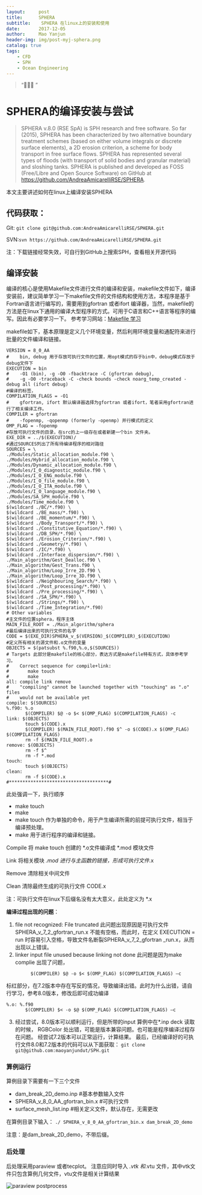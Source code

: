 ```yaml
---
layout:     post
title:      SPHERA
subtitle:    SPHERA 在linux上的安装和使用
date:       2017-12-05
author:     Mao Yanjun
header-img: img/post-myj-sphera.png
catalog: true
tags:
    - CFD
    - SPH
    - Ocean Engineering
---
```


> “🙉🙉🙉 ”

# SPHERA的编译安装与尝试


> SPHERA v.8.0 (RSE SpA) is SPH research and free software. So far (2015), SPHERA has been characterized by two alternative boundary treatment schemes (based on either volume integrals or discrete surface elements), a 2D erosion criterion, a scheme for body transport in free surface flows. SPHERA has represented several types of floods (with transport of solid bodies and granular material) and sloshing tanks. SPHERA is published and developed as FOSS (Free/Libre and Open Source Software) on GitHub at https://github.com/AndreaAmicarelliRSE/SPHERA.

本文主要讲述如何在linux上编译安装SPHERA
## 代码获取：
Git: ```git clone git@github.com:AndreaAmicarelliRSE/SPHERA.git```

SVN:```svn https://github.com/AndreaAmicarelliRSE/SPHERA.git```

注：下载链接经常失效，可自行到GitHub上搜索SPH，查看相关开源代码

## 编译安装
编译的核心是使用Makefile文件进行文件的编译和安装，makefile文件如下，编译安装前，建议简单学习一下makefile文件的文件结构和使用方法，本程序是基于Fortran语言进行编写的，需要用到gfortran 或者ifort 编译器，当然，makefile的方法是在linux下通用的编译大型程序的方式。可用于C语言和C++语言等程序的编写。因此有必要学习一下。
参考学习网站：[Makefile 学习](http://wiki.ubuntu.org.cn/跟我一起写Makefile:MakeFile介绍)

makefile如下，基本原理是定义几个环境变量，然后利用环境变量和通配符来进行批量的文件编译和链接。

``` # Variables to be updated
VERSION = 8_0_AA
#    bin, debug 用于存放可执行文件的位置，用opt模式的存于bin中，debug模式存放于debug文件下
EXECUTION = bin
#    -O1 (bin), -g -O0 -fbacktrace -C (gfortran debug),
#    -g -O0 -traceback -C -check bounds -check noarg_temp_created -debug all (ifort debug)
#编译的标签，
COMPILATION_FLAGS = -O1
#    gfortran, ifort 默认编译器选择为gfortran 或者ifort，笔者采用gfortran进行了相关编译工作。
COMPILER = gfortran
#    -fopenmp, -qopenmp (formerly -openmp) 并行模式的定义
OMP_FLAG = -fopenmp
#存放可执行文件的目录，在src的上一级存在或者新建一个bin 文件夹。
EXE_DIR = ../$(EXECUTION)/
#通过SOURCES列出了所有待编译程序的相对路径
SOURCES = \
./Modules/Static_allocation_module.f90 \
./Modules/Hybrid_allocation_module.f90 \
./Modules/Dynamic_allocation_module.f90 \
./Modules/I_O_diagnostic_module.f90 \
./Modules/I_O_ENG_module.f90 \
./Modules/I_O_file_module.f90 \
./Modules/I_O_ITA_module.f90 \
./Modules/I_O_language_module.f90 \
./Modules/SA_SPH_module.f90 \
./Modules/Time_module.f90 \
$(wildcard ./BC/*.f90) \
$(wildcard ./BE_mass/*.f90) \
$(wildcard ./BE_momentum/*.f90) \
$(wildcard ./Body_Transport/*.f90) \
$(wildcard ./Constitutive_Equation/*.f90) \
$(wildcard ./DB_SPH/*.f90) \
$(wildcard ./Erosion_Criterion/*.f90) \
$(wildcard ./Geometry/*.f90) \
$(wildcard ./IC/*.f90) \
$(wildcard ./Interface_dispersion/*.f90) \
./Main_algorithm/Gest_Dealloc.f90 \
./Main_algorithm/Gest_Trans.f90 \
./Main_algorithm/Loop_Irre_2D.f90 \
./Main_algorithm/Loop_Irre_3D.f90 \
$(wildcard ./Neighbouring_Search/*.f90) \
$(wildcard ./Post_processing/*.f90) \
$(wildcard ./Pre_processing/*.f90) \
$(wildcard ./SA_SPH/*.f90) \
$(wildcard ./Strings/*.f90) \
$(wildcard ./Time_Integration/*.f90)
# Other variables
#主文件的位置sphera，程序主体
MAIN_FILE_ROOT = ./Main_algorithm/sphera
#最后编译出来的可执行文件的名字
CODE = $(EXE_DIR)SPHERA_v_$(VERSION)_$(COMPILER)_$(EXECUTION)
#定义所有相关的源文件和.o文件的变量
OBJECTS = $(patsubst %.f90,%.o,$(SOURCES))
# Targets 此部分是makefile的核心部分，表达方式是makefile特有方式，具体参考学习。
#    Correct sequence for compile+link:
#       make touch
#       make
all: compile link remove
#    "compiling" cannot be launched together with "touching" as ".o" files
#    would not be available yet
compile: $(SOURCES)
%.f90: %.o
       $(COMPILER) $@ -o $< $(OMP_FLAG) $(COMPILATION_FLAGS) -c
link: $(OBJECTS)
       touch $(CODE).x
       $(COMPILER) $(MAIN_FILE_ROOT).f90 $^ -o $(CODE).x $(OMP_FLAG) $(COMPILATION_FLAGS)
       rm -f $(MAIN_FILE_ROOT).o
remove: $(OBJECTS)
       rm -f $^
       rm -f *.mod
touch:
       touch $(OBJECTS)
clean:
       rm -f $(CODE).x
#*************************************#
 ```

此处强调一下，执行顺序
* make touch
* make
* make touch 作为单独的命令，用于产生编译所需的前提可执行文件，相当于编译预处理。
* make 用于进行程序的编译和链接。

Compile 将 make touch 创建的 *.o文件编译成 *.mod 模块文件

Link 将相关模块 *.mod 进行与主函数的链接，形成可执行文件*.x

Remove 清除相关中间文件

Clean 清除最终生成的可执行文件 CODE.x

注：可执行文件在linux下后缀名没有太大意义，此处定义为 *.x

**编译过程出现的问题**：

1. file not recognized: File truncated
此问题出现原因是可执行文件SPHERA_v_7_2_gfortran_run.x 不能有空格，而此时，在定义 EXECUTION = run 时容易引入空格，导致文件名断裂SPHERA_v_7_2_gfortran  _run.x，从而出现以上错误。
2. linker input file unused because linking not done
此问题是因为make complie 出现了问题，
``` %.f90: %.o
         $(COMPILER) $@ -o $< $(OMP_FLAG) $(COMPILATION_FLAGS) –c
```
标红部分，在7.2版本中存在写反的情况，导致编译出错。此时为什么出错，请自行学习，参考8.0版本，修改后即可成功编译
``` #%.f90: %.o
%.o: %.f90
       $(COMPILER) $< -o $@ $(OMP_FLAG) $(COMPILATION_FLAGS) –c
```
3. 经过尝试，8.0版本可以顺利运行，但是所带的input 算例中在*.inp deck 读取的时候， RGBColor 处出错，可能是版本兼容问题。也可能是程序编译过程存在问题。
经尝试7.2版本可以正常运行，计算结果。
最后，已经编译好的可执行文件8.0和7.2版本的代码可以从下面获取：
```git clone git@github.com:maoyanjundut/SPH.git```
       
### 算例运行
算例目录下需要有一下三个文件
- dam_break_2D_demo.inp #基本参数输入文件
- SPHERA_v_8_0_AA_gfortran_bin.x #可执行文件
- surface_mesh_list.inp #相关定义文件，默认存在，无需更改

在算例目录下输入：
```./ SPHERA_v_8_0_AA_gfortran_bin.x dam_break_2D_demo```

注意：是dam_break_2D_demo，不带后缀。
 
### 后处理
后处理采用paraview 或者tecplot。 注意应同时导入 *.vtk 和*.vtu 文件，其中vtk文件只包含算例几何文件，vtu文件是相关计算结果

![paraview postprocess](https://i.imgur.com/5YfZt05.jpg)






